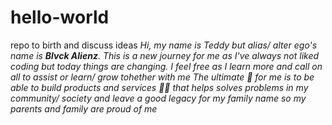 # hello-world
repo to birth and discuss ideas
*Hi, my name is Teddy but alias/ alter ego's name is **Blvck Alienz**.*
*This is a new journey for me as I've always not liked coding but today things are changing. I feel free as I learn more and call on all to assist or learn/ grow tohether with me*
*The ultimate 🥅 for me is to be able to build products and services 🐕‍🦺 that helps solves problems in my community/ society and leave a good legacy for my family name so my parents and family are proud of me* 
[^1]: **BlvckAlienz4LYF!** ☮️
